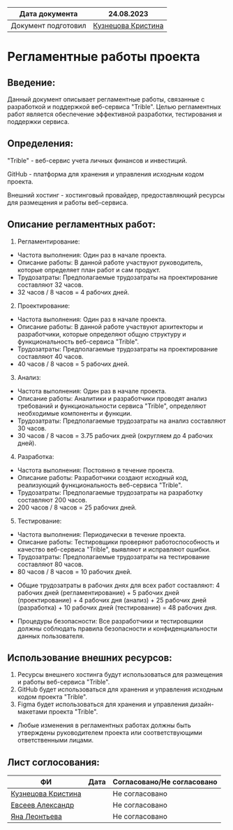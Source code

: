 | Дата документа       | 24.08.2023                                       |
|----------------------|--------------------------------------------------|
| Документ подготовил  | [Кузнецова Кристина](https://github.com/kuznetskriss) |

# Регламентные работы проекта

## Введение:

Данный документ описывает регламентные работы, связанные с разработкой и поддержкой веб-сервиса "Trible". Целью регламентных работ является обеспечение эффективной разработки, тестирования и поддержки сервиса.

## Определения:

"Trible" - веб-сервис учета личных финансов и инвестиций.

GitHub - платформа для хранения и управления исходным кодом проекта.

Внешний хостинг - хостинговый провайдер, предоставляющий ресурсы для размещения и работы веб-сервиса.


## Описание регламентных работ:

1. Регламентирование:
   
- Частота выполнения: Один раз в начале проекта.
- Описание работы: В данной работе участвуют руководитель, которые определяет план работ и сам продукт.
- Трудозатраты: Предполагаемые трудозатраты на проектирование составляют 32 часов.
- 32 часов / 8 часов = 4 рабочих дней.

2. Проектирование:

- Частота выполнения: Один раз в начале проекта.
- Описание работы: В данной работе участвуют архитекторы и разработчики, которые определяют общую структуру и функциональность веб-сервиса "Trible".
- Трудозатраты: Предполагаемые трудозатраты на проектирование составляют 40 часов.
- 40 часов / 8 часов = 5 рабочих дней.

3. Анализ:

- Частота выполнения: Один раз в начале проекта.
- Описание работы: Аналитики и разработчики проводят анализ требований и функциональности сервиса "Trible", определяют необходимые компоненты и функции.
- Трудозатраты: Предполагаемые трудозатраты на анализ составляют 30 часов.
- 30 часов / 8 часов = 3.75 рабочих дней (округляем до 4 рабочих дней).

4. Разработка:

- Частота выполнения: Постоянно в течение проекта.
- Описание работы: Разработчики создают исходный код, реализующий функциональность веб-сервиса "Trible".
- Трудозатраты: Предполагаемые трудозатраты на разработку составляют 200 часов.
- 200 часов / 8 часов = 25 рабочих дней.

5. Тестирование:

- Частота выполнения: Периодически в течение проекта.
- Описание работы: Тестировщики проверяют работоспособность и качество веб-сервиса "Trible", выявляют и исправляют ошибки.
- Трудозатраты: Предполагаемые трудозатраты на тестирование составляют 80 часов.
- 80 часов / 8 часов = 10 рабочих дней.

* Общие трудозатраты в рабочих днях для всех работ составляют:
4 рабочих дней (регламентирование) + 5 рабочих дней (проектирование) + 4 рабочих дня (анализ) + 25 рабочих дней (разработка) + 10 рабочих дней (тестирование) = 48 рабочих дня.

* Процедуры безопасности: Все разработчики и тестировщики должны соблюдать правила безопасности и конфиденциальности данных пользователя.

## Использование внешних ресурсов:

1. Ресурсы внешнего хостинга будут использоваться для размещения и работы веб-сервиса "Trible".
2. GitHub будет использоваться для хранения и управления исходным кодом проекта "Trible".
3. Figma будет использоваться для хранения и управления дизайн-макетами проекта "Trible".

* Любые изменения в регламентных работах должны быть утверждены руководителем проекта или соответствующими ответственными лицами.

## Лист соглосования:
| ФИ                                                    | Дата | Согласовано/Не согласовано |
| ----------------------------------------------------- | ---- | -------------------------- |
| [Кузнецова Кристина](https://github.com/kuznetskriss) |      | Не согласовано             |
| [Евсеев Александр](https://github.com/sanevs22)       |      | Не согласовано             |
| [Яна Леонтьева](https://github.com/kefirpixel)        |      | Не согласовано             |